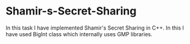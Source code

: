 # Shamir-s-Secret-Sharing
In this task I have implemented Shamir's Secret Sharing in C++. In this I have used BigInt class which internally uses GMP libraries.

